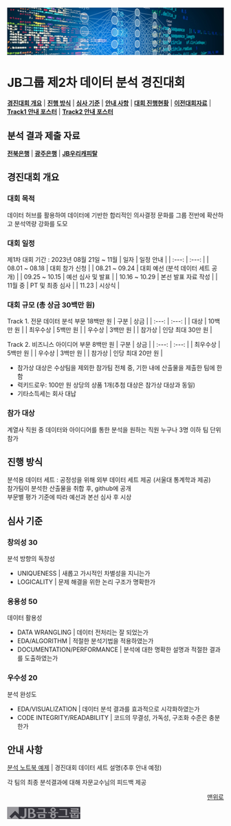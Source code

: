 ![Data Science](/images/ds.png)

# JB그룹 제2차 데이터 분석 경진대회

[**경진대회 개요**](#경진대회-개요)
| [**진행 방식**](#진행-방식)
| [**심사 기준**](#심사-기준)
| [**안내 사항**](#안내-사항)
| [**대회 진행현황**](2nd_competition.md)
| [**이전대회자료**](/etc/)
| [**Track1 안내 포스터**](/images/2023/track1.md)
| [**Track2 안내 포스터**](/images/2023/track2.md)

## 분석 결과 제출 자료
[**전북은행**](jbbk/)
| [**광주은행**](kjbk/)
| [**JB우리캐피탈**](jbwc/)

## 경진대회 개요

### 대회 목적
데이터 허브를 활용하여 데이터에 기반한 합리적인 의사결정 문화를 그룹 전반에 확산하고 분석역량 강화를 도모

### 대회 일정
제1차 대회 기간 : 2023년 08월 21일 ~ 11월
| 일자  | 일정 안내 |
| :---: | :---: |
| 08.01 ~ 08.18 | 대회 참가 신청 |
| 08.21 ~ 09.24 | 대회 예선 (분석 데이터 세트 공개) |
| 09.25 ~ 10.15 | 예선 심사 및 발표 |
| 10.16 ~ 10.29 | 본선 발표 자료 작성 |
| 11월 중 | PT 및 최종 심사 |
| 11.23 | 시상식 |

### 대회 규모 (총 상금 30백만 원)
Track 1. 전문 데이터 분석 부문 18백만 원
| 구분  | 상금 |
| :---: | :---: |
| 대상 | 10백만 원 |
| 최우수상 | 5백만 원 |
| 우수상 | 3백만 원 |
| 참가상 | 인당 최대 30만 원 |

Track 2. 비즈니스 아이디어 부문 8백만 원
| 구분  | 상금 |
| :---: | :---: |
| 최우수상 | 5백만 원 |
| 우수상 | 3백만 원 |
| 참가상 | 인당 최대 20만 원 |
* 참가상 대상은 수상팀을 제외한 참가팀 전체 중, 기한 내에 산출물을 제출한 팀에 한함
* 럭키드로우: 100만 원 상당의 상품 1개(추첨 대상은 참가상 대상과 동일)
* 기타소득세는 회사 대납

### 참가 대상
계열사 직원 중 데이터와 아이디어를 통한 분석을 원하는 직원 누구나
3명 이하 팀 단위 참가

## 진행 방식
분석용 데이터 세트 : 공정성을 위해 외부 데이터 세트 제공 (서울대 통계학과 제공)<br>
참가팀이 분석한 산출물을 취합 후, github에 공개<br>
부문별 평가 기준에 따라 예선과 본선 심사 후 시상

## 심사 기준

### 창의성 30
분석 방향의 독창성
* UNIQUENESS | 새롭고 가시적인 차별성을 지니는가
* LOGICALITY | 문제 해결을 위한 논리 구조가 명확한가

### 응용성 50
데이터 활용성
* DATA WRANGLING | 데이터 전처리는 잘 되었는가
* EDA/ALGORITHM | 적절한 분석기법을 적용하였는가
* DOCUMENTATION/PERFORMANCE | 분석에 대한 명확한 설명과 적절한 결과를 도출하였는가

### 우수성 20
분석 완성도
* EDA/VISUALIZATION | 데이터 분석 결과를 효과적으로 시각화하였는가
* CODE INTEGRITY/READABILITY | 코드의 무결성, 가독성, 구조화 수준은 충분한가

## 안내 사항
[분석 노트북 예제](https://nbviewer.org/github/rhiever/Data-Analysis-and-Machine-Learning-Projects/blob/master/example-data-science-notebook/Example%20Machine%20Learning%20Notebook.ipynb)
| 경진대회 데이터 세트 설명(추후 안내 예정)

각 팀의 최종 분석결과에 대해 자문교수님의 피드백 제공

<p align="right">
<a href="#jb그룹-제2차-데이터-분석-경진대회">맨위로</a>
</p>

![Logo](/images/f_logo_m.jpg)
